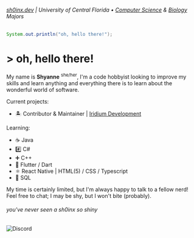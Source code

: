 ###### [sh0inx.dev](https://www.sh0inx.dev) | University of Central Florida • [Computer Science](https://www.ucf.edu/degree/computer-science-bs/) & [Biology](https://www.ucf.edu/degree/biology-bs/) Majors

```java
System.out.println("oh, hello there!");
```

# > oh, hello there!

My name is **Shyanne** <sup>she/her</sup>, I'm a code hobbyist looking to improve my skills and learn anything and everything there is to learn about the wonderful world of software.

Current projects:

- 🏝️ Contributor & Maintainer | [Iridium Development](https://github.com/Iridium-Development)

Learning:

- ☕ Java
- #️⃣ C#
- ➕ C++
- 🔷 Flutter / Dart
- ⚛️ React Native | HTML(5) / CSS / Typescript
- 🐘 SQL

My time is certainly limited, but I'm always happy to talk to a fellow nerd! Feel free to chat; I may be shy, but I won't bite (probably).

###### *you've never seen a sh0inx so shiny*
![Discord](https://dcbadge.limes.pink/api/shield/269672076883918848?style=flat-square) 

